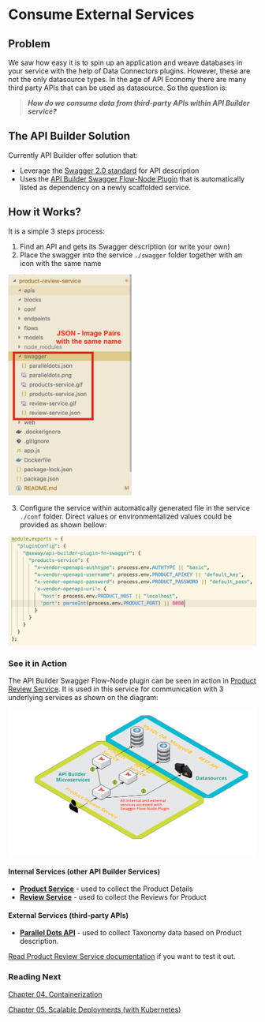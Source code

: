 # Consume External Services

## Problem
We saw how easy it is to spin up an application and weave databases in your service with the help of Data Connectors plugins. However, these are not the only datasource types. In the age of API Economy there are many third party APIs that can be used as datasource. So the question is:

>**_How do we consume data from third-party APIs within API Builder service?_**

## The API Builder Solution
Currently API Builder offer solution that:
* Leverage the [Swagger 2.0 standard](https://swagger.io/docs/specification/2-0/basic-structure/) for API description
* Uses the [API Builder Swagger Flow-Node Plugin](https://www.npmjs.com/package/@axway/api-builder-plugin-fn-swagger) that is automatically listed as dependency on a newly scaffolded service.

## How it Works?

It is a simple 3 steps process:
1. Find an API and gets its Swagger description (or write your own)
2. Place the swagger into the service `./swagger` folder together with an icon with the same name

<img src="../images/swagger-folder.png" width="250">

3. Configure the service within automatically generated file in the service `./conf` folder. Direct values or environmentalized values could be provided as shown bellow: 

![Service Config](../images/config-file.png)

### See it in Action 

The API Builder Swagger Flow-Node plugin can be seen in action in [Product Review Service](../project/product-review-service). It is used in this service for communication with 3 underlying services as shown on the diagram:

![Architecture](../images/product-review-service-architecture.png)

#### Internal Services (other API Builder Services)
* **[Product Service](../project/product-service)** - used to collect the Product Details
* **[Review Service](../project/review-service)** - used to collect the Reviews for Product

#### External Services (third-party APIs)
* **[Parallel Dots API](http://paralleldots.com)** - used to collect Taxonomy data based on Product description.


[Read Product Review Service documentation]((../project/product-review-service)) if you want to test it out.


### Reading Next

[Chapter 04. Containerization](../04_containerization)

[Chapter 05. Scalable Deployments (with Kubernetes)](../05_kubernetes)